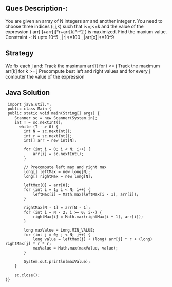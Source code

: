 ## Ques Description-: 
You are given an array of N integers arr and another integer r. You need to choose three indices (i,j,k) such that i<=j<=k and the value of the expression ( arr[i]+arr[j]*r+arr[k]*r^2 ) is maximized. Find the maxium value.
Constraint -: N upto 10^5 , |r|<=100 , |arr[x]|<=10^9

## Strategy
We fix each j and:
Track the maximum arr[i] for i <= j
Track the maximum arr[k] for k >= j
Precompute best left and right values and for every j computer the value of the expression

## Java Solution



     import java.util.*;
     public class Main {
     public static void main(String[] args) {  
        Scanner sc = new Scanner(System.in);
        int T = sc.nextInt();
          while (T-- > 0) {
            int N = sc.nextInt();
            int r = sc.nextInt();
            int[] arr = new int[N];

            for (int i = 0; i < N; i++) {
                arr[i] = sc.nextInt();
            }

            // Precompute left max and right max
            long[] leftMax = new long[N];
            long[] rightMax = new long[N];

            leftMax[0] = arr[0];
            for (int i = 1; i < N; i++) {
                leftMax[i] = Math.max(leftMax[i - 1], arr[i]);
            }

            rightMax[N - 1] = arr[N - 1];
            for (int i = N - 2; i >= 0; i--) {
                rightMax[i] = Math.max(rightMax[i + 1], arr[i]);
            }

            long maxValue = Long.MIN_VALUE;
            for (int j = 0; j < N; j++) {
                long value = leftMax[j] + (long) arr[j] * r + (long) rightMax[j] * r * r;
                maxValue = Math.max(maxValue, value);
            }

            System.out.println(maxValue);
        }

        sc.close();
    }}
